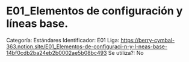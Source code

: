 # E01_Elementos de configuración y líneas base.

Categoría: Estándares
Identificador: E01
Liga: https://berry-cymbal-363.notion.site/E01_Elementos-de-configuraci-n-y-l-neas-base-14bf0cdb2ba24eb2b0002ae5b08bc493
Se utiliza?: No
